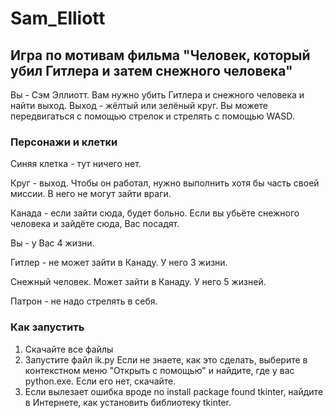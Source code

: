# Sam_Elliott
## Игра по мотивам фильма "Человек, который убил Гитлера и затем снежного человека"
Вы - Сэм Эллиотт. Вам нужно убить Гитлера и снежного человека и найти выход. Выход - жёлтый или зелёный круг. Вы можете передвигаться с помощью стрелок и стрелять с помощью WASD.
### Персонажи и клетки
Синяя клетка - тут ничего нет.

Круг - выход. Чтобы он работал, нужно выполнить хотя бы часть своей миссии. В него не могут зайти враги.

Канада - если зайти сюда, будет больно. Если вы убьёте снежного человека и зайдёте сюда, Вас посадят.

Вы - у Вас 4 жизни.

Гитлер - не может зайти в Канаду. У него 3 жизни.

Снежный человек. Может зайти в Канаду. У него 5 жизней.

Патрон - не надо стрелять в себя.

### Как запустить
1. Скачайте все файлы
2. Запустите файл ik.py     Если не знаете, как это сделать, выберите в контекстном меню "Открыть с помощью" и найдите, где у вас python.exe. Если его нет, скачайте.
3. Если вылезает ошибка вроде no install package found tkinter, найдите в Интернете, как установить библиотеку tkinter.

